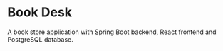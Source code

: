 # Book Desk
A book store application with Spring Boot backend, React frontend and PostgreSQL database. 
